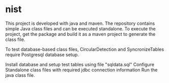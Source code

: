 # nist

This project is developed with java and maven. The repository contains simple Java class files and can be executed standalone. 
To execute the project, get the package and build it as a maven project to generate the class file.

To test database-based class files, CircularDetection and  SyncronizeTables require Postgresql database setup.

Install database and setup test tables using file "sqldata.sql"
Configure Standalone class files with required jdbc connection information 
Run the java class file.
